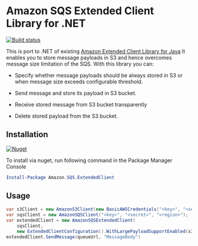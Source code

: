Amazon SQS Extended Client Library for .NET
===========================================

[![Build status](https://ci.appveyor.com/api/projects/status/ljru25gu01h0rd8l?svg=true)](https://ci.appveyor.com/project/raol/amazon-sqs-net-extended-client-lib)

This is port to .NET of existing [Amazon Extended Client Library for Java](https://github.com/awslabs/amazon-sqs-java-extended-client-lib)
It enables you to store message payloads in S3 and hence overcomes message size limitation of the SQS.
With this library you can:

* Specify whether message payloads should be always stored in S3 or when message size exceeds configurable threshold.

* Send message and store its payload in S3 bucket.

* Receive stored message from S3 bucket transparently

* Delete stored payload from the S3 bucket.

## Installation

[![Nuget](https://img.shields.io/nuget/v/Amazon.SQS.ExtendedClient.svg?style=flat)](https://www.nuget.org/packages/Amazon.SQS.ExtendedClient/)

To install via nuget, run following command in the Package Manager Console
```PowerShell
Install-Package Amazon.SQS.ExtendedClient
```

## Usage

```csharp
var s3Client = new AmazonS3Client(new BasicAWSCredentials("<key>", "<secret>"), "<region>")
var sqsClient = new AmazonSQSClient("<key>", "<secret>", "<region>");
var extendedClient = new AmazonSQSExtendedClient(
    sqsClient, 
    new ExtendedClientConfiguration().WithLargePayloadSupportEnabled(s3Client, "<s3bucketname>"));
extendedClient.SendMessage(queueUrl, "MessageBody")
```

